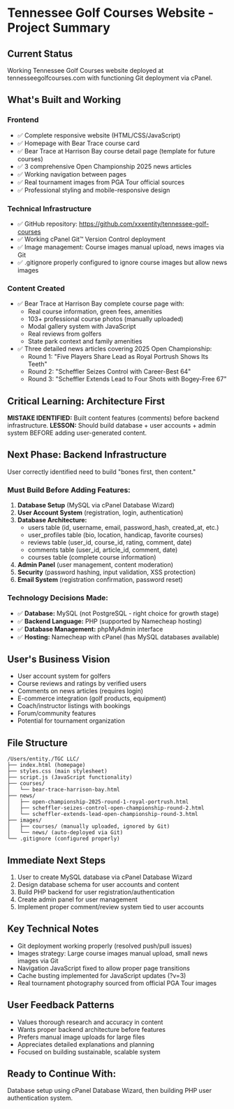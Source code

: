 # Tennessee Golf Courses Website - Project Summary

## Current Status
Working Tennessee Golf Courses website deployed at tennesseegolfcourses.com with functioning Git deployment via cPanel.

## What's Built and Working
### Frontend
- ✅ Complete responsive website (HTML/CSS/JavaScript)
- ✅ Homepage with Bear Trace course card
- ✅ Bear Trace at Harrison Bay course detail page (template for future courses)
- ✅ 3 comprehensive Open Championship 2025 news articles
- ✅ Working navigation between pages
- ✅ Real tournament images from PGA Tour official sources
- ✅ Professional styling and mobile-responsive design

### Technical Infrastructure
- ✅ GitHub repository: https://github.com/xxxentity/tennessee-golf-courses
- ✅ Working cPanel Git™ Version Control deployment
- ✅ Image management: Course images manual upload, news images via Git
- ✅ .gitignore properly configured to ignore course images but allow news images

### Content Created
- ✅ Bear Trace at Harrison Bay complete course page with:
  - Real course information, green fees, amenities
  - 103+ professional course photos (manually uploaded)
  - Modal gallery system with JavaScript
  - Real reviews from golfers
  - State park context and family amenities
- ✅ Three detailed news articles covering 2025 Open Championship:
  - Round 1: "Five Players Share Lead as Royal Portrush Shows Its Teeth"
  - Round 2: "Scheffler Seizes Control with Career-Best 64"
  - Round 3: "Scheffler Extends Lead to Four Shots with Bogey-Free 67"

## Critical Learning: Architecture First
**MISTAKE IDENTIFIED:** Built content features (comments) before backend infrastructure.
**LESSON:** Should build database + user accounts + admin system BEFORE adding user-generated content.

## Next Phase: Backend Infrastructure
User correctly identified need to build "bones first, then content."

### Must Build Before Adding Features:
1. **Database Setup** (MySQL via cPanel Database Wizard)
2. **User Account System** (registration, login, authentication)
3. **Database Architecture:**
   - users table (id, username, email, password_hash, created_at, etc.)
   - user_profiles table (bio, location, handicap, favorite courses)
   - reviews table (user_id, course_id, rating, comment, date)
   - comments table (user_id, article_id, comment, date)
   - courses table (complete course information)
4. **Admin Panel** (user management, content moderation)
5. **Security** (password hashing, input validation, XSS protection)
6. **Email System** (registration confirmation, password reset)

### Technology Decisions Made:
- ✅ **Database:** MySQL (not PostgreSQL - right choice for growth stage)
- ✅ **Backend Language:** PHP (supported by Namecheap hosting)
- ✅ **Database Management:** phpMyAdmin interface
- ✅ **Hosting:** Namecheap with cPanel (has MySQL databases available)

## User's Business Vision
- User account system for golfers
- Course reviews and ratings by verified users
- Comments on news articles (requires login)
- E-commerce integration (golf products, equipment)
- Coach/instructor listings with bookings
- Forum/community features
- Potential for tournament organization

## File Structure
```
/Users/entity./TGC LLC/
├── index.html (homepage)
├── styles.css (main stylesheet)
├── script.js (JavaScript functionality)
├── courses/
│   └── bear-trace-harrison-bay.html
├── news/
│   ├── open-championship-2025-round-1-royal-portrush.html
│   ├── scheffler-seizes-control-open-championship-round-2.html
│   └── scheffler-extends-lead-open-championship-round-3.html
├── images/
│   ├── courses/ (manually uploaded, ignored by Git)
│   └── news/ (auto-deployed via Git)
└── .gitignore (configured properly)
```

## Immediate Next Steps
1. User to create MySQL database via cPanel Database Wizard
2. Design database schema for user accounts and content
3. Build PHP backend for user registration/authentication
4. Create admin panel for user management
5. Implement proper comment/review system tied to user accounts

## Key Technical Notes
- Git deployment working properly (resolved push/pull issues)
- Images strategy: Large course images manual upload, small news images via Git
- Navigation JavaScript fixed to allow proper page transitions
- Cache busting implemented for JavaScript updates (?v=3)
- Real tournament photography sourced from official PGA Tour images

## User Feedback Patterns
- Values thorough research and accuracy in content
- Wants proper backend architecture before features
- Prefers manual image uploads for large files
- Appreciates detailed explanations and planning
- Focused on building sustainable, scalable system

## Ready to Continue With:
Database setup using cPanel Database Wizard, then building PHP user authentication system.